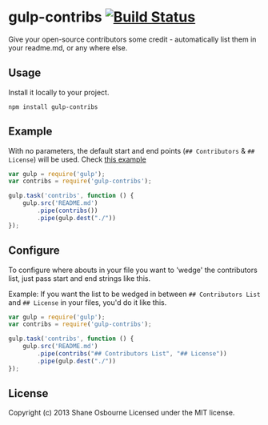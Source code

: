 # gulp-contribs [![Build Status](https://travis-ci.org/shakyShane/gulp-contribs.png?branch=master)](https://travis-ci.org/shakyShane/gulp-contribs)

Give your open-source contributors some credit - automatically list them in your readme.md, or any where else.

## Usage
Install it locally to your project.

`npm install gulp-contribs`

## Example
With no parameters, the default start and end points (`## Contributors` & `## License`) will be used.
Check [this example](https://github.com/shakyShane/browser-sync#contributors)

```js
var gulp = require('gulp');
var contribs = require('gulp-contribs');

gulp.task('contribs', function () {
    gulp.src('README.md')
        .pipe(contribs())
        .pipe(gulp.dest("./"))
});
```

## Configure
To configure where abouts in your file you want to 'wedge' the contributors list, just pass start and end strings like this.

Example: If you want the list to be wedged in between `## Contributors List` and `## License` in your files, you'd do it like this.

```js
var gulp = require('gulp');
var contribs = require('gulp-contribs');

gulp.task('contribs', function () {
    gulp.src('README.md')
        .pipe(contribs("## Contributors List", "## License"))
        .pipe(gulp.dest("./"))
});
```

## License
Copyright (c) 2013 Shane Osbourne
Licensed under the MIT license.

